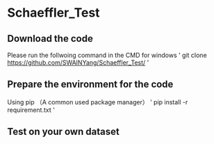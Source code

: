 # Schaeffler_Test
## Download the code
Please run the follwoing command in the CMD for windows
'
git clone https://github.com/SWAINYang/Schaeffler_Test/
'
## Prepare the environment for the code
Using pip （A common used package manager）
'
pip install -r requirement.txt
'
## Test on your own dataset



